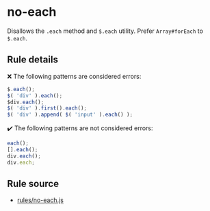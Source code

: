 # no-each

Disallows the `.each` method and `$.each` utility. Prefer `Array#forEach` to `$.each`.

## Rule details

❌ The following patterns are considered errors:
```js
$.each();
$( 'div' ).each();
$div.each();
$( 'div' ).first().each();
$( 'div' ).append( $( 'input' ).each() );
```

✔️ The following patterns are not considered errors:
```js
each();
[].each();
div.each();
div.each;
```
## Rule source

* [rules/no-each.js](../rules/no-each.js)
